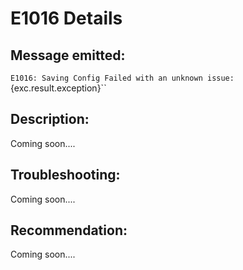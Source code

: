 # E1016 Details

## Message emitted:

`E1016: Saving Config Failed with an unknown issue: `{exc.result.exception}``

## Description:

Coming soon....

## Troubleshooting:

Coming soon....

## Recommendation:

Coming soon....